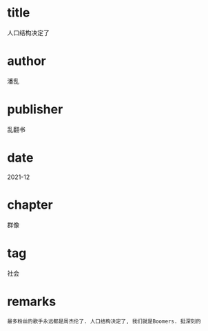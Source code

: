 # title
人口结构决定了

# author
潘乱

# publisher
乱翻书

# date
2021-12

# chapter
群像

# tag
社会

# remarks
`最多粉丝的歌手永远都是周杰伦了. 人口结构决定了, 我们就是Boomers. 挺深刻的`
